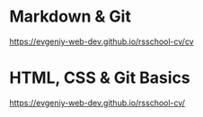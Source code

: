 # Markdown & Git
https://evgeniy-web-dev.github.io/rsschool-cv/cv  
# HTML, CSS & Git Basics
https://evgeniy-web-dev.github.io/rsschool-cv/

